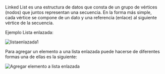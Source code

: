 Linked List es una estructura de datos que consta de un grupo de vértices (nodos) que juntos representan una secuencia. En la forma más simple, cada vértice se compone de un dato y una referencia (enlace) al siguiente vértice de la secuencia.

Ejemplo Lista enlazada:

![listaenlazada1](https://user-images.githubusercontent.com/41756950/113331258-f709b100-92dc-11eb-8f3a-c15f6828ce53.png)

Para agregar un elemento a una lista enlazada puede hacerse de diferentes formas una de ellas es la siguiente:

![Agregar elemento a lista enlazada ](https://user-images.githubusercontent.com/41756950/113378965-8773e000-9335-11eb-8cf3-2cfc77a08436.GIF)
